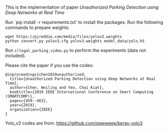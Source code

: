 This is the implementation of paper *Unauthorized Parking Detection using Deep Networks at Real Time*

Run `pip install -r requirements.txt' to install the packages. 
Run the following commands to prepare weights:
```
wget https://pjreddie.com/media/files/yolov3.weights
python convert.py yolov3.cfg yolov3.weights model_data/yolo.h5
```
Run `illegal_parking_video.py` to perform the experiments (data not included).

Please cite the paper if you use the codes:

```
@inproceedings{chen2019unauthorized,
  title={Unauthorized Parking Detection using Deep Networks at Real Time},
  author={Chen, Weiling and Yeo, Chai Kiat},
  booktitle={2019 IEEE International Conference on Smart Computing (SMARTCOMP)},
  pages={459--463},
  year={2019},
  organization={IEEE}
}
```

Yolo_v3 codes are from: https://github.com/qqwweee/keras-yolo3
